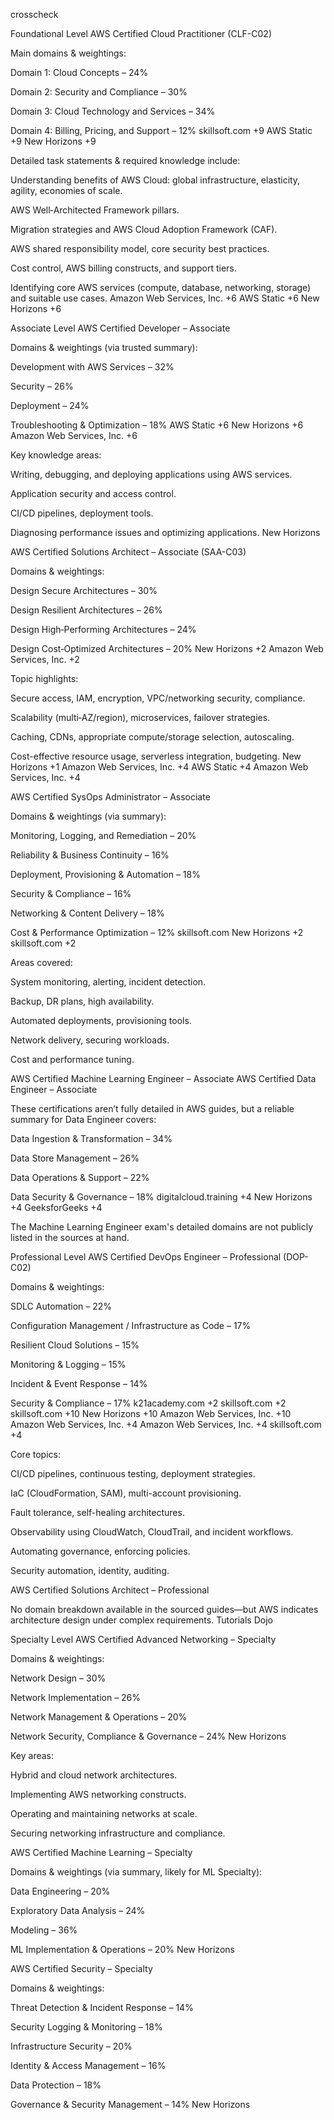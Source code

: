 crosscheck 

Foundational Level
AWS Certified Cloud Practitioner (CLF-C02)

Main domains & weightings:

Domain 1: Cloud Concepts – 24%

Domain 2: Security and Compliance – 30%

Domain 3: Cloud Technology and Services – 34%

Domain 4: Billing, Pricing, and Support – 12% 
skillsoft.com
+9
AWS Static
+9
New Horizons
+9

Detailed task statements & required knowledge include:

Understanding benefits of AWS Cloud: global infrastructure, elasticity, agility, economies of scale.

AWS Well‑Architected Framework pillars.

Migration strategies and AWS Cloud Adoption Framework (CAF).

AWS shared responsibility model, core security best practices.

Cost control, AWS billing constructs, and support tiers.

Identifying core AWS services (compute, database, networking, storage) and suitable use cases. 
Amazon Web Services, Inc.
+6
AWS Static
+6
New Horizons
+6

Associate Level
AWS Certified Developer – Associate

Domains & weightings (via trusted summary):

Development with AWS Services – 32%

Security – 26%

Deployment – 24%

Troubleshooting & Optimization – 18% 
AWS Static
+6
New Horizons
+6
Amazon Web Services, Inc.
+6

Key knowledge areas:

Writing, debugging, and deploying applications using AWS services.

Application security and access control.

CI/CD pipelines, deployment tools.

Diagnosing performance issues and optimizing applications. 
New Horizons

AWS Certified Solutions Architect – Associate (SAA-C03)

Domains & weightings:

Design Secure Architectures – 30%

Design Resilient Architectures – 26%

Design High‑Performing Architectures – 24%

Design Cost‑Optimized Architectures – 20% 
New Horizons
+2
Amazon Web Services, Inc.
+2

Topic highlights:

Secure access, IAM, encryption, VPC/networking security, compliance.

Scalability (multi‑AZ/region), microservices, failover strategies.

Caching, CDNs, appropriate compute/storage selection, autoscaling.

Cost-effective resource usage, serverless integration, budgeting. 
New Horizons
+1
Amazon Web Services, Inc.
+4
AWS Static
+4
Amazon Web Services, Inc.
+4

AWS Certified SysOps Administrator – Associate

Domains & weightings (via summary):

Monitoring, Logging, and Remediation – 20%

Reliability & Business Continuity – 16%

Deployment, Provisioning & Automation – 18%

Security & Compliance – 16%

Networking & Content Delivery – 18%

Cost & Performance Optimization – 12% 
skillsoft.com
New Horizons
+2
skillsoft.com
+2

Areas covered:

System monitoring, alerting, incident detection.

Backup, DR plans, high availability.

Automated deployments, provisioning tools.

Network delivery, securing workloads.

Cost and performance tuning.

AWS Certified Machine Learning Engineer – Associate
AWS Certified Data Engineer – Associate

These certifications aren’t fully detailed in AWS guides, but a reliable summary for Data Engineer covers:

Data Ingestion & Transformation – 34%

Data Store Management – 26%

Data Operations & Support – 22%

Data Security & Governance – 18% 
digitalcloud.training
+4
New Horizons
+4
GeeksforGeeks
+4

The Machine Learning Engineer exam's detailed domains are not publicly listed in the sources at hand.

Professional Level
AWS Certified DevOps Engineer – Professional (DOP-C02)

Domains & weightings:

SDLC Automation – 22%

Configuration Management / Infrastructure as Code – 17%

Resilient Cloud Solutions – 15%

Monitoring & Logging – 15%

Incident & Event Response – 14%

Security & Compliance – 17% 
k21academy.com
+2
skillsoft.com
+2
skillsoft.com
+10
New Horizons
+10
Amazon Web Services, Inc.
+10
Amazon Web Services, Inc.
+4
Amazon Web Services, Inc.
+4
skillsoft.com
+4

Core topics:

CI/CD pipelines, continuous testing, deployment strategies.

IaC (CloudFormation, SAM), multi-account provisioning.

Fault tolerance, self-healing architectures.

Observability using CloudWatch, CloudTrail, and incident workflows.

Automating governance, enforcing policies.

Security automation, identity, auditing.

AWS Certified Solutions Architect – Professional

No domain breakdown available in the sourced guides—but AWS indicates architecture design under complex requirements. 
Tutorials Dojo

Specialty Level
AWS Certified Advanced Networking – Specialty

Domains & weightings:

Network Design – 30%

Network Implementation – 26%

Network Management & Operations – 20%

Network Security, Compliance & Governance – 24% 
New Horizons

Key areas:

Hybrid and cloud network architectures.

Implementing AWS networking constructs.

Operating and maintaining networks at scale.

Securing networking infrastructure and compliance.

AWS Certified Machine Learning – Specialty

Domains & weightings (via summary, likely for ML Specialty):

Data Engineering – 20%

Exploratory Data Analysis – 24%

Modeling – 36%

ML Implementation & Operations – 20% 
New Horizons

AWS Certified Security – Specialty

Domains & weightings:

Threat Detection & Incident Response – 14%

Security Logging & Monitoring – 18%

Infrastructure Security – 20%

Identity & Access Management – 16%

Data Protection – 18%

Governance & Security Management – 14% 
New Horizons